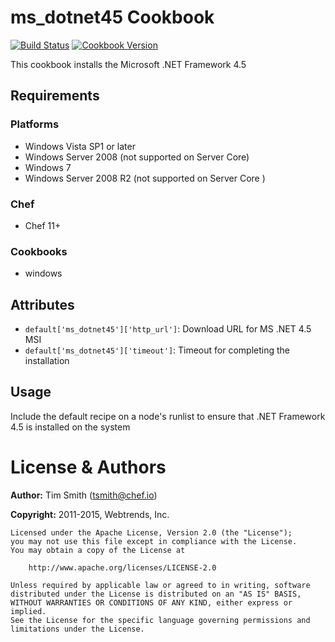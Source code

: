 # ms_dotnet45 Cookbook
[![Build Status](https://travis-ci.org/tas50/ms_dotnet45.svg?branch=2.0.0)](https://travis-ci.org/tas50/ms_dotnet45)
[![Cookbook Version](https://img.shields.io/cookbook/v/ms_dotnet45.svg)](https://supermarket.chef.io/cookbooks/ms_dotnet45)

This cookbook installs the Microsoft .NET Framework 4.5

## Requirements
### Platforms
- Windows Vista SP1 or later
- Windows Server 2008 (not supported on Server Core)
- Windows 7
- Windows Server 2008 R2 (not supported on Server Core )

### Chef
- Chef 11+

### Cookbooks
- windows


## Attributes
- `default['ms_dotnet45']['http_url']`: Download URL for MS .NET 4.5 MSI
- `default['ms_dotnet45']['timeout']`: Timeout for completing the installation


## Usage
Include the default recipe on a node's runlist to ensure that .NET Framework 4.5 is installed on the system


# License & Authors
**Author:** Tim Smith ([tsmith@chef.io](mailto:tsmith@chef.io))

**Copyright:** 2011-2015, Webtrends, Inc.

```
Licensed under the Apache License, Version 2.0 (the "License");
you may not use this file except in compliance with the License.
You may obtain a copy of the License at

    http://www.apache.org/licenses/LICENSE-2.0

Unless required by applicable law or agreed to in writing, software
distributed under the License is distributed on an "AS IS" BASIS,
WITHOUT WARRANTIES OR CONDITIONS OF ANY KIND, either express or implied.
See the License for the specific language governing permissions and
limitations under the License.
```